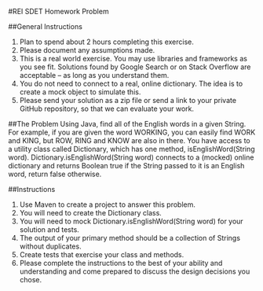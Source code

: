 
#REI SDET Homework Problem

##General Instructions
1. Plan to spend about 2 hours completing this exercise.
2. Please document any assumptions made.
3. This is a real world exercise. You may use libraries and frameworks as you see fit. Solutions
found by Google Search or on Stack Overflow are acceptable – as long as you understand them.
4. You do not need to connect to a real, online dictionary. The idea is to create a mock object to
simulate this.
5. Please send your solution as a zip file or send a link to your private GitHub repository, so that we
can evaluate your work.

##The Problem
Using Java, find all of the English words in a given String. For example, if you are given the word
WORKING, you can easily find WORK and KING, but ROW, RING and KNOW are also in there. You have
access to a utility class called Dictionary, which has one method, isEnglishWord(String word).
Dictionary.isEnglishWord(String word) connects to a (mocked) online dictionary and returns Boolean
true if the String passed to it is an English word, return false otherwise.

##Instructions
1. Use Maven to create a project to answer this problem.
2. You will need to create the Dictionary class.
3. You will need to mock Dictionary.isEnglishWord(String word) for your solution and tests.
4. The output of your primary method should be a collection of Strings without duplicates.
5. Create tests that exercise your class and methods.
6. Please complete the instructions to the best of your ability and understanding and come prepared to discuss the design decisions you chose.
